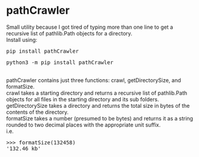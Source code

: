 # pathCrawler
Small utility because I got tired of typing more than one line to get a recursive list of pathlib.Path objects for a directory.<br>
Install using:
<pre>pip install pathCrawler</pre>
<pre>python3 -m pip install pathCrawler</pre>
<br>
pathCrawler contains just three functions: crawl, getDirectorySize, and formatSize.<br>
crawl takes a starting directory and returns a recursive list of pathlib.Path objects for all files in the starting directory and its sub folders.<br>
getDirectorySize takes a directory and returns the total size in bytes of the contents of the directory.<br>
formatSize takes a number (presumed to be bytes) and returns it as a string rounded to two decimal places with the appropriate unit suffix.<br>
i.e. 
<pre>
>>> formatSize(132458)
'132.46 kb'
</pre>
